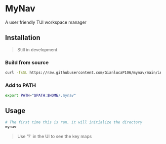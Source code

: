 # MyNav

A user friendly TUI workspace manager

## Installation
> Still in development

### Build from source

```bash
curl -fsSL https://raw.githubusercontent.com/GianlucaP106/mynav/main/install.sh | bash
```

### Add to PATH
```bash
export PATH="$PATH:$HOME/.mynav"
```

## Usage
```bash
# The first time this is ran, it will initialize the directory
mynav
```

> Use '?' in the UI to see the key maps
